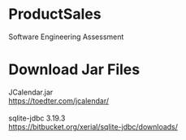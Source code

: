 # ProductSales
Software Engineering Assessment

# Download Jar Files
JCalendar.jar
</br> 
https://toedter.com/jcalendar/
</br> </br> 
sqlite-jdbc 3.19.3
</br> 
https://bitbucket.org/xerial/sqlite-jdbc/downloads/
